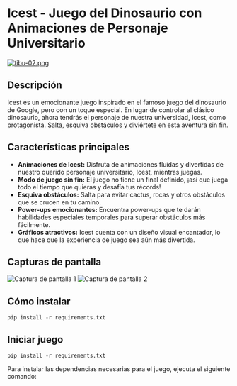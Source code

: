 # Icest - Juego del Dinosaurio con Animaciones de Personaje Universitario

[![tibu-02.png](https://i.postimg.cc/x801GbmB/tibu-02.png)](https://postimg.cc/2bKYry2x)

## Descripción

Icest es un emocionante juego inspirado en el famoso juego del dinosaurio de Google, pero con un toque especial. En lugar de controlar al clásico dinosaurio, ahora tendrás el personaje de nuestra universidad, Icest, como protagonista. Salta, esquiva obstáculos y diviértete en esta aventura sin fin.

## Características principales

- **Animaciones de Icest:** Disfruta de animaciones fluidas y divertidas de nuestro querido personaje universitario, Icest, mientras juegas.
- **Modo de juego sin fin:** El juego no tiene un final definido, ¡así que juega todo el tiempo que quieras y desafía tus récords!
- **Esquiva obstáculos:** Salta para evitar cactus, rocas y otros obstáculos que se crucen en tu camino.
- **Power-ups emocionantes:** Encuentra power-ups que te darán habilidades especiales temporales para superar obstáculos más fácilmente.
- **Gráficos atractivos:** Icest cuenta con un diseño visual encantador, lo que hace que la experiencia de juego sea aún más divertida.

## Capturas de pantalla

![Captura de pantalla 1](ruta/de/captura1.png) <!-- Agrega capturas de pantalla del juego en acción -->
![Captura de pantalla 2](ruta/de/captura2.png)
<!-- Puedes agregar más capturas de pantalla para mostrar diferentes escenas del juego -->

## Cómo instalar
``
pip install -r requirements.txt
``
## Iniciar juego
``
pip install -r requirements.txt
``



Para instalar las dependencias necesarias para el juego, ejecuta el siguiente comando:


